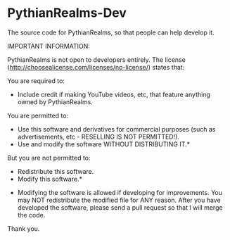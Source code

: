 # PythianRealms-Dev
The source code for PythianRealms, so that people can help develop it.

IMPORTANT INFORMATION:

PythianRealms is not open to developers entirely. The license (http://choosealicense.com/licenses/no-license/) states that:

You are required to:
- Include credit if making YouTube videos, etc, that feature anything owned by PythianRealms.

You are permitted to:
- Use this software and derivatives for commercial purposes (such as advertisements, etc - RESELLING IS NOT PERMITTED!).
- Use and modify the software WITHOUT DISTRIBUTING IT.*

But you are not permitted to:
- Redistribute this software.
- Modify this software.*

* Modifying the software is allowed if developing for improvements. You may NOT redistribute the modified file for ANY reason. After you have developed the software, please send a pull request so that I will merge the code.

Thank you.
